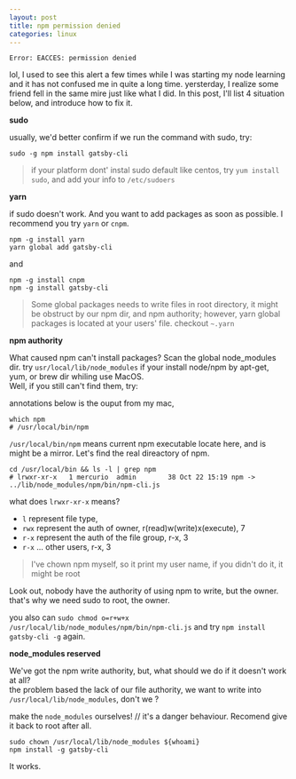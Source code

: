 ```yaml
---
layout: post
title: npm permission denied
categories: linux
---
```


`Error: EACCES: permission denied`  

lol, I used to see this alert a few times while I was starting my node learning and it has not confused me in quite a long time. yersterday, I realize some friend fell in the same mire just like what I did. In this post, I'll list 4 situation below, and introduce how to fix it.  


__sudo__

usually, we'd better confirm if we run the command with sudo, try:

`sudo -g npm install gatsby-cli`

> if your platform dont' instal sudo default like centos, try `yum install sudo`, and add your info to `/etc/sudoers`

__yarn__

if sudo doesn't work. And you want to add packages as soon as possible. I recommend you try `yarn` or `cnpm`.

```
npm -g install yarn
yarn global add gatsby-cli
```
and 
```
npm -g install cnpm
npm -g install gatsby-cli
```

> Some global packages needs to write files in root directory, it might be obstruct by our npm dir, and npm authority; however, yarn global packages is located at your users' file. checkout `~.yarn`

__npm authority__

What caused npm can't install packages? Scan the global node_modules dir. try `usr/local/lib/node_modules` if your install node/npm by apt-get, yum, or brew dir whiling use MacOS.  
Well, if you still can't find them, try: 

annotations below is the ouput from my mac,

```shell
which npm 
# /usr/local/bin/npm
```
`/usr/local/bin/npm` means current npm executable locate here, and is might be a mirror. Let's find the real direactory of npm.  

```
cd /usr/local/bin && ls -l | grep npm
# lrwxr-xr-x   1 mercurio  admin        38 Oct 22 15:19 npm -> ../lib/node_modules/npm/bin/npm-cli.js
```

what does `lrwxr-xr-x` means?

+ `l` represent file type, 
+ `rwx` represent the auth of owner, r(read)w(write)x(execute), 7
+ `r-x` represent the auth of the file group, r-x, 3
+ `r-x` ... other users, r-x, 3

> I've chown npm myself, so it print my user name, if you didn't do it, it might be root

Look out, nobody have the authority of using npm to write, but the owner. that's why we need sudo to root, the owner.

you also can `sudo chmod o=r+w+x /usr/local/lib/node_modules/npm/bin/npm-cli.js` and try `npm install gatsby-cli -g` again.

__node_modules reserved__

We've got the npm write authority, but, what should we do if it doesn't work at all?  
the problem based the lack of our file authority, we want to write into `/usr/local/lib/node_modules`, don't we ?

make the `node_modules` ourselves! 
// it's a danger behaviour. Recomend give it back to root after all.

```
sudo chown /usr/local/lib/node_modules ${whoami}
npm install -g gatsby-cli
```

It works.
